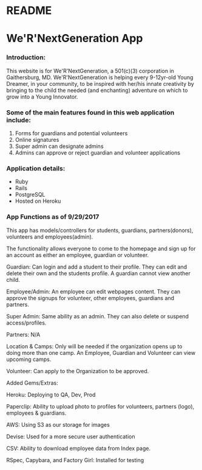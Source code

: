 # README

# We'R'NextGeneration App

### Introduction:

This website is for We'R'NextGeneration, a 501(c)(3) corporation in Gaithersburg, MD. We'R'NextGeneration is helping every 9-12yr-old Young Dreamer, in your community, to be inspired with her/his innate creativity by bringing to the child the needed (and enchanting) adventure on which to grow into a Young Innovator.

### Some of the main features found in this web application include:

1. Forms for guardians and potential volunteers
2. Online signatures
3. Super admin can designate admins
4. Admins can approve or reject guardian and volunteer applications

### Application details:
* Ruby 
* Rails
* PostgreSQL
* Hosted on Heroku

### App Functions as of 9/29/2017
This app has models/controllers for students, guardians, partners(donors), volunteers and employees(admin). 

The functionality allows everyone to come to the homepage and sign up for an account as either an employee, guardian or volunteer.

Guardian: Can login and add a student to their profile. They can edit and delete their own and the students profile. A guardian cannot view another child.

Employee/Admin: An employee can edit webpages content. They can approve the signups for volunteer, other employees, guardians and partners.

Super Admin: Same ability as an admin. They can also delete or suspend access/profiles.

Partners: N/A 

Location & Camps: Only will be needed if the organization opens up to doing more than one camp. An Employee, Guardian and Volunteer can view upcoming camps. 

Volunteer: Can apply to the Organization to be approved. 

Added Gems/Extras:

Heroku: Deploying to QA, Dev, Prod 

Paperclip: Ability to upload photo to profiles for volunteers, partners (logo), employees & guardians.

AWS: Using S3 as our storage for images

Devise: Used for a more secure user authentication

CSV: Ability to download employee data from Index page. 

RSpec, Capybara, and Factory Girl: Installed for testing

